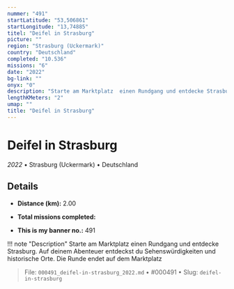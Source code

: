 ```yaml
---
nummer: "491"
startLatitude: "53,506861"
startLongitude: "13,74885"
titel: "Deifel in Strasburg"
picture: ""
region: "Strasburg (Uckermark)"
country: "Deutschland"
completed: "10.536"
missions: "6"
date: "2022"
bg-link: ""
onyx: "0"
description: "Starte am Marktplatz  einen Rundgang und entdecke Strasburg. Auf deinem Abenteuer entdeckst du Sehenswürdigkeiten und historische Orte. Die Runde endet auf dem Marktplatz"
lengthKMeters: "2"
umap: ""
title: "Deifel in Strasburg"
---
```

# Deifel in Strasburg

*2022* • Strasburg (Uckermark) • Deutschland



## Details
- **Distance (km):** 2.00

- **Total missions completed:** 
- **This is my banner no.:** 491


!!! note "Description"
    Starte am Marktplatz  einen Rundgang und entdecke Strasburg. Auf deinem Abenteuer entdeckst du Sehenswürdigkeiten und historische Orte. Die Runde endet auf dem Marktplatz




> File: `000491_deifel-in-strasburg_2022.md` • #000491 • Slug: `deifel-in-strasburg`
